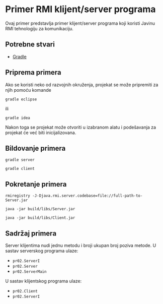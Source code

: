 # Primer RMI klijent/server programa

Ovaj primer predstavlja primer klijent/server programa koji koristi Javinu RMI tehnologiju za komunikaciju.

## Potrebne stvari

* [Gradle](https://gradle.org)

## Priprema primera

Ako se koristi neko od razvojnih okruženja, projekat se može pripremiti za njih pomoću komande

`gradle eclipse`

ili 

`gradle idea`

Nakon toga se projekat može otvoriti u izabranom alatu i podešavanja za projekat će već biti inicijalizovana.

## Bildovanje primera

`gradle server`

`gradle client`

## Pokretanje primera

`rmiregistry -J-Djava.rmi.server.codebase=file://full-path-to-Server.jar`

`java -jar build/libs/Server.jar`

`java -jar build/libs/Client.jar`

## Sadržaj primera

Server klijentima nudi jednu metodu i broji ukupan broj poziva metode. U sastav serverskog programa 
ulaze:

* `pr02.ServerI`
* `pr02.Server`
* `pr02.ServerMain`

U sastav klijentskog programa ulaze:

* `pr02.Client`
* `pr02.ServerI`

